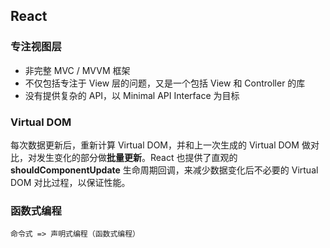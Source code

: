 ## React

### 专注视图层

* 非完整 MVC / MVVM 框架
* 不仅包括专注于 View 层的问题，又是一个包括 View 和 Controller 的库
* 没有提供复杂的 API，以 Minimal API Interface 为目标

### Virtual DOM

每次数据更新后，重新计算 Virtual DOM，并和上一次生成的 Virtual DOM 做对比，对发生变化的部分做**批量更新**。React 也提供了直观的 **shouldComponentUpdate** 生命周期回调，来减少数据变化后不必要的 Virtual DOM 对比过程，以保证性能。 

### 函数式编程

`命令式 => 声明式编程（函数式编程）`

